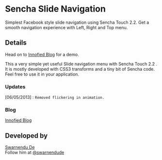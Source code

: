 # Sencha Slide Navigation

Simplest Facebook style slide navigation using Sencha Touch 2.2. Get a smooth navigation experience with Left, Right and Top menu.

## Details

Head on to <a target="_blank" href="http://innofied.com/simplest-slide-navigation-with-sencha-touch-2-2/">Innofied Blog</a> for a demo.

This a very simple yet useful Slide navigation menu with Sencha Touch 2.2 . It is mostly developed with CSS3 transforms and a tiny bit of Sencha code. Feel free to use it in your application.

### Updates

[06/05/2013] : `Removed flickering in animation.`


### Blog

<a target="_blank" href="http://innofied.com/simplest-slide-navigation-with-sencha-touch-2-2/">Innofied Blog</a>

## Developed by

<a href="http://www.swarnendude.com" target="_blank">Swarnendu De</a> <br>
Follow him at <a href="https://twitter.com/swarnendude" href="_blank">@swarnendude</a>
